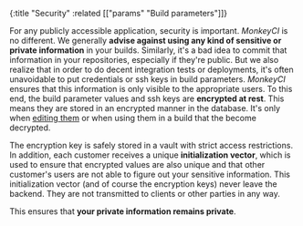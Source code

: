 {:title "Security"
 :related [["params" "Build parameters"]]}

For any publicly accessible application, security is important.  *MonkeyCI* is no different.
We generally **advise against using any kind of sensitive or private information** in your builds.
Similarly, it's a bad idea to commit that information in your repositories, especially if
they're public.  But we also realize that in order to do decent integration tests or deployments,
it's often unavoidable to put credentials or ssh keys in build parameters.  *MonkeyCI* ensures
that this information is only visible to the appropriate users.  To this end, the build
parameter values and ssh keys are **encrypted at rest**.  This means they are stored in
an encrypted manner in the database.  It's only when [editing them](params/) or when
using them in a build that the become decrypted.

The encryption key is safely stored in a vault with strict access restrictions.  In addition,
each customer receives a unique **initialization vector**, which is used to ensure that
encrypted values are also unique and that other customer's users are not able to figure
out your sensitive information.  This initialization vector (and of course the encryption
keys) never leave the backend.  They are not transmitted to clients or other parties in
any way.

This ensures that **your private information remains private**.
